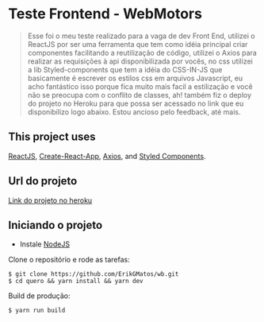 # Teste Frontend - WebMotors

> Esse foi o meu teste realizado para a vaga de dev Front End, utilizei o ReactJS por ser uma ferramenta que tem como idéia principal criar componentes facilitando a reutilização de código, utilizei o Axios para realizar as requisições à api disponibilizada por vocês, no css utilizei a lib Styled-components que tem a idéia do CSS-IN-JS que basicamente é escrever os estilos css em arquivos Javascript, eu acho fantástico isso porque fica muito mais facil a estilização e você não se preocupa com o conflito de classes, ah! também fiz o deploy do projeto no Heroku para que possa ser acessado no link que eu disponibilizo logo abaixo. Estou ancioso pelo feedback, até mais.


## This project uses ##
[ReactJS](https://reactjs.org/), [Create-React-App](https://github.com/facebook/create-react-app), [Axios](https://github.com/axios/axios), and [Styled Components](https://www.styled-components.com/).


## Url do projeto ##

[Link do projeto no heroku]()

## Iniciando o projeto ##

-  Instale [NodeJS](http://nodejs.org/)

Clone o repositório e rode as tarefas:

    $ git clone https://github.com/ErikGMatos/wb.git
    $ cd quero && yarn install && yarn dev

Build de produção:

    $ yarn run build


